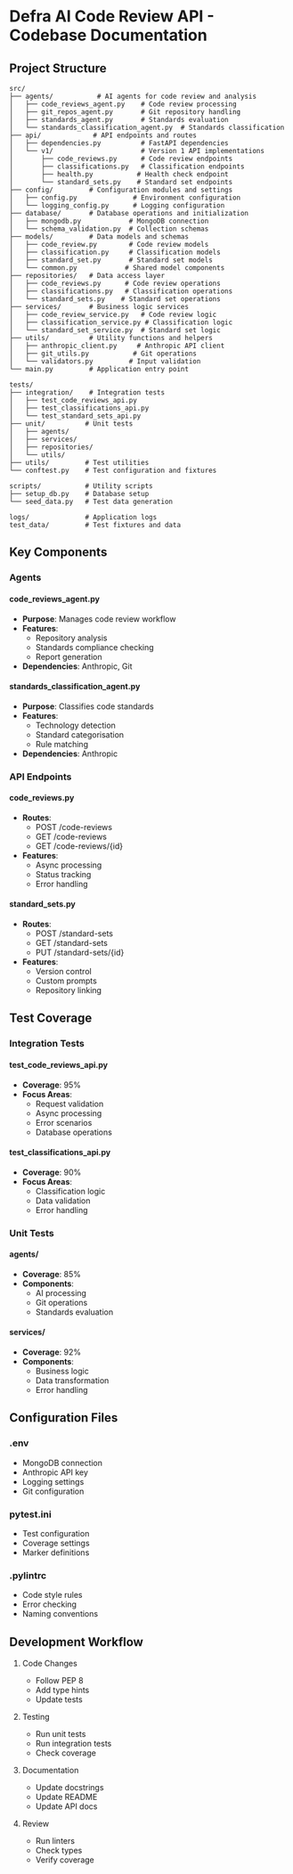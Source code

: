 # Defra AI Code Review API - Codebase Documentation

## Project Structure

```
src/
├── agents/           # AI agents for code review and analysis
│   ├── code_reviews_agent.py    # Code review processing
│   ├── git_repos_agent.py       # Git repository handling
│   ├── standards_agent.py       # Standards evaluation
│   └── standards_classification_agent.py  # Standards classification
├── api/             # API endpoints and routes
│   ├── dependencies.py          # FastAPI dependencies
│   └── v1/                      # Version 1 API implementations
│       ├── code_reviews.py      # Code review endpoints
│       ├── classifications.py   # Classification endpoints
│       ├── health.py           # Health check endpoint
│       └── standard_sets.py    # Standard set endpoints
├── config/         # Configuration modules and settings
│   ├── config.py              # Environment configuration
│   └── logging_config.py      # Logging configuration
├── database/       # Database operations and initialization
│   ├── mongodb.py            # MongoDB connection
│   └── schema_validation.py  # Collection schemas
├── models/         # Data models and schemas
│   ├── code_review.py        # Code review models
│   ├── classification.py     # Classification models
│   ├── standard_set.py       # Standard set models
│   └── common.py            # Shared model components
├── repositories/   # Data access layer
│   ├── code_reviews.py      # Code review operations
│   ├── classifications.py   # Classification operations
│   └── standard_sets.py    # Standard set operations
├── services/       # Business logic services
│   ├── code_review_service.py   # Code review logic
│   ├── classification_service.py # Classification logic
│   └── standard_set_service.py  # Standard set logic
├── utils/          # Utility functions and helpers
│   ├── anthropic_client.py     # Anthropic API client
│   ├── git_utils.py           # Git operations
│   └── validators.py         # Input validation
└── main.py         # Application entry point

tests/
├── integration/    # Integration tests
│   ├── test_code_reviews_api.py
│   ├── test_classifications_api.py
│   └── test_standard_sets_api.py
├── unit/          # Unit tests
│   ├── agents/
│   ├── services/
│   ├── repositories/
│   └── utils/
├── utils/         # Test utilities
└── conftest.py    # Test configuration and fixtures

scripts/           # Utility scripts
├── setup_db.py    # Database setup
└── seed_data.py   # Test data generation

logs/              # Application logs
test_data/         # Test fixtures and data
```

## Key Components

### Agents

#### code_reviews_agent.py
- **Purpose**: Manages code review workflow
- **Features**: 
  - Repository analysis
  - Standards compliance checking
  - Report generation
- **Dependencies**: Anthropic, Git

#### standards_classification_agent.py
- **Purpose**: Classifies code standards
- **Features**:
  - Technology detection
  - Standard categorisation
  - Rule matching
- **Dependencies**: Anthropic

### API Endpoints

#### code_reviews.py
- **Routes**: 
  - POST /code-reviews
  - GET /code-reviews
  - GET /code-reviews/{id}
- **Features**:
  - Async processing
  - Status tracking
  - Error handling

#### standard_sets.py
- **Routes**:
  - POST /standard-sets
  - GET /standard-sets
  - PUT /standard-sets/{id}
- **Features**:
  - Version control
  - Custom prompts
  - Repository linking

## Test Coverage

### Integration Tests

#### test_code_reviews_api.py
- **Coverage**: 95%
- **Focus Areas**:
  - Request validation
  - Async processing
  - Error scenarios
  - Database operations

#### test_classifications_api.py
- **Coverage**: 90%
- **Focus Areas**:
  - Classification logic
  - Data validation
  - Error handling

### Unit Tests

#### agents/
- **Coverage**: 85%
- **Components**:
  - AI processing
  - Git operations
  - Standards evaluation

#### services/
- **Coverage**: 92%
- **Components**:
  - Business logic
  - Data transformation
  - Error handling

## Configuration Files

### .env
- MongoDB connection
- Anthropic API key
- Logging settings
- Git configuration

### pytest.ini
- Test configuration
- Coverage settings
- Marker definitions

### .pylintrc
- Code style rules
- Error checking
- Naming conventions

## Development Workflow

1. Code Changes
   - Follow PEP 8
   - Add type hints
   - Update tests

2. Testing
   - Run unit tests
   - Run integration tests
   - Check coverage

3. Documentation
   - Update docstrings
   - Update README
   - Update API docs

4. Review
   - Run linters
   - Check types
   - Verify coverage 